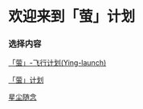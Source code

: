 # 欢迎来到「萤」计划

### 选择内容
[「萤」-飞行计划(Ying-launch)](http://firefly.inumy.cn/launch/index)

[「萤」计划](http://firefly.inumy.cn/about/index)

[星尘随念](http://firefly.inumy.cn/stars/index)

